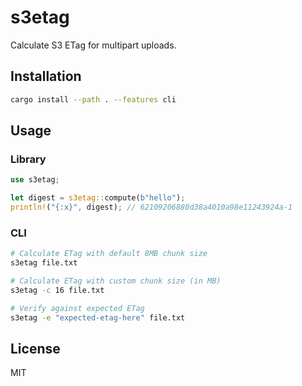 # s3etag

Calculate S3 ETag for multipart uploads.

## Installation

```bash
cargo install --path . --features cli
```

## Usage

### Library

```rust
use s3etag;

let digest = s3etag::compute(b"hello");
println!("{:x}", digest); // 62109206880d38a4010a98e11243924a-1
```

### CLI

```bash
# Calculate ETag with default 8MB chunk size
s3etag file.txt

# Calculate ETag with custom chunk size (in MB)
s3etag -c 16 file.txt

# Verify against expected ETag
s3etag -e "expected-etag-here" file.txt
```

## License

MIT
